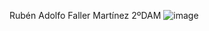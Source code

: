 Rubén Adolfo Faller Martínez 2ºDAM
![image](https://github.com/user-attachments/assets/b5e89fc6-9800-4052-be12-7050a60fa742)
